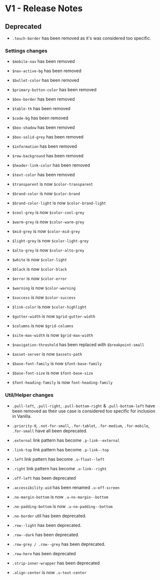 # V1 - Release Notes

## Deprecated

* `.touch-border` has been removed as it's was considered too specific.

### Settings changes


* `$mobile-nav` has been removed
* `$nav-active-bg` has been removed
* `$bullet-color` has been removed
* `$primary-button-color` has been removed
* `$box-border` has been removed
* `$table-th` has been removed
* `$code-bg` has been removed
* `$box-shadow` has been removed
* `$box-solid-grey` has been removed
* `$information` has been removed
* `$row-background` has been removed
* `$header-link-color` has been removed
* `$text-color` has been removed
* `$transparent` is now `$color-transparent`
* `$brand-color` is now `$color-brand`
* `$brand-color-light` is now `$color-brand-light`
* `$cool-grey` is now `$color-cool-grey`
* `$warm-grey` is now `$color-warm-grey`
* `$mid-grey` is now `$color-mid-grey`
* `$light-grey` is now `$color-light-grey`
* `$alto-grey` is now `$color-alto-grey`
* `$white` is now `$color-light`
* `$black` is now `$color-black`
* `$error` is now `$color-error`
* `$warning` is now `$color-warning`
* `$success` is now `$color-success`
* `$link-color` is now `$color-highlight`

* `$gutter-width` is now `$grid-gutter-width`
* `$columns` is now `$grid-columns`
* `$site-max-width` is now `$grid-max-width`

* `$navigation-threshold` has been replaced with `$breakpoint-small`

* `$asset-server` is now `$assets-path`

* `$base-font-family` is now `$font-base-family`
* `$base-font-size` is now `$font-base-size`
* `$font-heading-family` is now `font-heading-family`

### Util/Helper changes

* `.pull-left`, `.pull-right`, `.pull-bottom-right` & `.pull-bottom-left` have been removed as their use case is considered too specific for inclusion in Vanilla.

* `.priority-0`, `.not-for-small`, `.for-tablet`, `.for-medium`, `.for-mobile`, `.for-small` have all been deprecated.

* `.external` link pattern has become `.p-link--external`
* `.link-top` link pattern has become `.p-link--top`

* `.left` link pattern has become `.u-float--left`
* `.right` link pattern has become `.u-link--right`

* `.off-left` has been deprecated
* `.accessibility-aid` has been renamed `.u-off-screen`

* `.no-margin-bottom` is now `.u-no-margin--bottom`
* `.no-padding-bottom` is now `.u-no-padding--bottom`
* `.no-border` util has been deprecated.

* `.row--light` has been deprecated.
* `.row--dark` has been deprecated.
* `.row-grey / .row--grey` has been deprecated.
* `.row-hero` has been deprecated
* `.strip-inner-wrapper` has been deprecated

* `.align-center` is now `.u-text-center`
